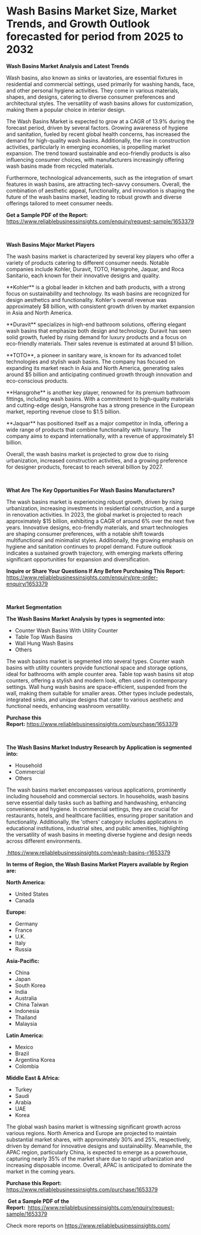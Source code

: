 <p><h1>Wash Basins Market Size, Market Trends, and Growth Outlook forecasted for period from 2025 to 2032</h1></p><p><strong>Wash Basins Market Analysis and Latest Trends</strong></p>
<p><p>Wash basins, also known as sinks or lavatories, are essential fixtures in residential and commercial settings, used primarily for washing hands, face, and other personal hygiene activities. They come in various materials, shapes, and designs, catering to diverse consumer preferences and architectural styles. The versatility of wash basins allows for customization, making them a popular choice in interior design.</p><p>The Wash Basins Market is expected to grow at a CAGR of 13.9% during the forecast period, driven by several factors. Growing awareness of hygiene and sanitation, fueled by recent global health concerns, has increased the demand for high-quality wash basins. Additionally, the rise in construction activities, particularly in emerging economies, is propelling market expansion. The trend toward sustainable and eco-friendly products is also influencing consumer choices, with manufacturers increasingly offering wash basins made from recycled materials.</p><p>Furthermore, technological advancements, such as the integration of smart features in wash basins, are attracting tech-savvy consumers. Overall, the combination of aesthetic appeal, functionality, and innovation is shaping the future of the wash basins market, leading to robust growth and diverse offerings tailored to meet consumer needs.</p></p>
<p><strong>Get a Sample PDF of the Report:&nbsp;</strong> <a href="https://www.reliablebusinessinsights.com/enquiry/request-sample/1653379?utm_campaign=2321&utm_medium=2&utm_source=Github&utm_content=ia&utm_term=05032025&utm_id=wash-basins">https://www.reliablebusinessinsights.com/enquiry/request-sample/1653379</a></p>
<p>&nbsp;</p>
<p><strong>Wash Basins Major Market Players</strong></p>
<p><p>The wash basins market is characterized by several key players who offer a variety of products catering to different consumer needs. Notable companies include Kohler, Duravit, TOTO, Hansgrohe, Jaquar, and Roca Sanitario, each known for their innovative designs and quality.</p><p>**Kohler** is a global leader in kitchen and bath products, with a strong focus on sustainability and technology. Its wash basins are recognized for design aesthetics and functionality. Kohler's overall revenue was approximately $8 billion, with consistent growth driven by market expansion in Asia and North America.</p><p>**Duravit** specializes in high-end bathroom solutions, offering elegant wash basins that emphasize both design and technology. Duravit has seen solid growth, fueled by rising demand for luxury products and a focus on eco-friendly materials. Their sales revenue is estimated at around $1 billion.</p><p>**TOTO**, a pioneer in sanitary ware, is known for its advanced toilet technologies and stylish wash basins. The company has focused on expanding its market reach in Asia and North America, generating sales around $5 billion and anticipating continued growth through innovation and eco-conscious products.</p><p>**Hansgrohe** is another key player, renowned for its premium bathroom fittings, including wash basins. With a commitment to high-quality materials and cutting-edge design, Hansgrohe has a strong presence in the European market, reporting revenue close to $1.5 billion.</p><p>**Jaquar** has positioned itself as a major competitor in India, offering a wide range of products that combine functionality with luxury. The company aims to expand internationally, with a revenue of approximately $1 billion.</p><p>Overall, the wash basins market is projected to grow due to rising urbanization, increased construction activities, and a growing preference for designer products, forecast to reach several billion by 2027.</p></p>
<p>&nbsp;</p>
<p><strong>What Are The Key Opportunities For Wash Basins Manufacturers?</strong></p>
<p><p>The wash basins market is experiencing robust growth, driven by rising urbanization, increasing investments in residential construction, and a surge in renovation activities. In 2023, the global market is projected to reach approximately $15 billion, exhibiting a CAGR of around 6% over the next five years. Innovative designs, eco-friendly materials, and smart technologies are shaping consumer preferences, with a notable shift towards multifunctional and minimalist styles. Additionally, the growing emphasis on hygiene and sanitation continues to propel demand. Future outlook indicates a sustained growth trajectory, with emerging markets offering significant opportunities for expansion and diversification.</p></p>
<p><strong>Inquire or Share Your Questions If Any Before Purchasing This Report:</strong> <a href="https://www.reliablebusinessinsights.com/enquiry/pre-order-enquiry/1653379?utm_campaign=2321&utm_medium=2&utm_source=Github&utm_content=ia&utm_term=05032025&utm_id=wash-basins">https://www.reliablebusinessinsights.com/enquiry/pre-order-enquiry/1653379</a></p>
<p>&nbsp;</p>
<p><strong>Market Segmentation</strong></p>
<p><strong>The Wash Basins Market Analysis by types is segmented into:</strong></p>
<p><ul><li>Counter Wash Basins With Utility Counter</li><li>Table Top Wash Basins</li><li>Wall Hung Wash Basins</li><li>Others</li></ul></p>
<p><p>The wash basins market is segmented into several types. Counter wash basins with utility counters provide functional space and storage options, ideal for bathrooms with ample counter area. Table top wash basins sit atop counters, offering a stylish and modern look, often used in contemporary settings. Wall hung wash basins are space-efficient, suspended from the wall, making them suitable for smaller areas. Other types include pedestals, integrated sinks, and unique designs that cater to various aesthetic and functional needs, enhancing washroom versatility.</p></p>
<p><strong>Purchase this Report:&nbsp;</strong><a href="https://www.reliablebusinessinsights.com/purchase/1653379?utm_campaign=2321&utm_medium=2&utm_source=Github&utm_content=ia&utm_term=05032025&utm_id=wash-basins">https://www.reliablebusinessinsights.com/purchase/1653379</a></p>
<p>&nbsp;</p>
<p><strong>The Wash Basins Market Industry Research by Application is segmented into:</strong></p>
<p><ul><li>Household</li><li>Commercial</li><li>Others</li></ul></p>
<p><p>The wash basins market encompasses various applications, prominently including household and commercial sectors. In households, wash basins serve essential daily tasks such as bathing and handwashing, enhancing convenience and hygiene. In commercial settings, they are crucial for restaurants, hotels, and healthcare facilities, ensuring proper sanitation and functionality. Additionally, the 'others' category includes applications in educational institutions, industrial sites, and public amenities, highlighting the versatility of wash basins in meeting diverse hygiene and design needs across different environments.</p></p>
<p><a href="https://www.reliablebusinessinsights.com/wash-basins-r1653379?utm_campaign=2321&utm_medium=2&utm_source=Github&utm_content=ia&utm_term=05032025&utm_id=wash-basins">&nbsp;https://www.reliablebusinessinsights.com/wash-basins-r1653379</a></p>
<p><strong>In terms of Region, the Wash Basins Market Players available by Region are:</strong></p>
<p>
    <p> <strong> North America: </strong>
        <ul>
            <li>United States</li>
            <li>Canada</li>
        </ul>
        </p> 
    <p> <strong> Europe: </strong>
        <ul>
            <li>Germany</li>
            <li>France</li>
            <li>U.K.</li>
            <li>Italy</li>
            <li>Russia</li>
        </ul>
        </p> 
    <p> <strong> Asia-Pacific: </strong>
        <ul>
            <li>China</li>
            <li>Japan</li>
            <li>South Korea</li>
            <li>India</li>
            <li>Australia</li>
            <li>China Taiwan</li>
            <li>Indonesia</li>
            <li>Thailand</li>
            <li>Malaysia</li>
        </ul>
        </p> 
    <p> <strong> Latin America: </strong>
        <ul>
            <li>Mexico</li>
            <li>Brazil</li>
            <li>Argentina Korea</li>
            <li>Colombia</li>
        </ul>
        </p> 
    <p> <strong> Middle East & Africa: </strong>
        <ul>
            <li>Turkey</li>
            <li>Saudi</li>
            <li>Arabia</li>
            <li>UAE</li>
            <li>Korea</li>
        </ul>
    </p>
    </p>
<p><p>The global wash basins market is witnessing significant growth across various regions. North America and Europe are projected to maintain substantial market shares, with approximately 30% and 25%, respectively, driven by demand for innovative designs and sustainability. Meanwhile, the APAC region, particularly China, is expected to emerge as a powerhouse, capturing nearly 35% of the market share due to rapid urbanization and increasing disposable income. Overall, APAC is anticipated to dominate the market in the coming years.</p></p>
<p><strong>Purchase this Report: </strong><a href="https://www.reliablebusinessinsights.com/purchase/1653379?utm_campaign=2321&utm_medium=2&utm_source=Github&utm_content=ia&utm_term=05032025&utm_id=wash-basins">https://www.reliablebusinessinsights.com/purchase/1653379</a></p>
<p>&nbsp;<strong>Get a Sample PDF of the Report:&nbsp;&nbsp;</strong><a href="https://www.reliablebusinessinsights.com/enquiry/request-sample/1653379?utm_campaign=2321&utm_medium=2&utm_source=Github&utm_content=ia&utm_term=05032025&utm_id=wash-basins">https://www.reliablebusinessinsights.com/enquiry/request-sample/1653379</a></p>
<p><strong></strong></p>
<p>Check more reports on <a href="https://www.reliablebusinessinsights.com/?utm_campaign=2321&utm_medium=2&utm_source=Github&utm_content=ia&utm_term=05032025&utm_id=wash-basins">https://www.reliablebusinessinsights.com/</a></p>
